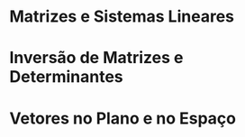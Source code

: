 # Matrizes e Sistemas Lineares

# Inversão de Matrizes e Determinantes

# Vetores no Plano e no Espaço